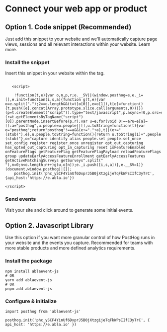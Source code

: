 # Connect your web app or product
## Option 1. Code snippet (Recommended)

Just add this snippet to your website and we'll automatically capture page views, sessions and all relevant interactions within your website. Learn more.

### Install the snippet

Insert this snippet in your website within the <head> tag.

````

   <script>

    !function(t,e){var o,n,p,r;e.__SV||(window.posthog=e,e._i=[],e.init=function(i,s,a){function g(t,e){var o=e.split(".");2==o.length&&(t=t[o[0]],e=o[1]),t[e]=function(){t.push([e].concat(Array.prototype.slice.call(arguments,0)))}}(p=t.createElement("script")).type="text/javascript",p.async=!0,p.src=s.api_host+"/static/array.js",(r=t.getElementsByTagName("script")[0]).parentNode.insertBefore(p,r);var u=e;for(void 0!==a?u=e[a]=[]:a="posthog",u.people=u.people||[],u.toString=function(t){var e="posthog";return"posthog"!==a&&(e+="."+a),t||(e+=" (stub)"),e},u.people.toString=function(){return u.toString(1)+".people (stub)"},o="capture identify alias people.set people.set_once set_config register register_once unregister opt_out_capturing has_opted_out_capturing opt_in_capturing reset isFeatureEnabled onFeatureFlags getFeatureFlag getFeatureFlagPayload reloadFeatureFlags group updateEarlyAccessFeatureEnrollment getEarlyAccessFeatures getActiveMatchingSurveys getSurveys".split(" "),n=0;n<o.length;n++)g(u,o[n]);e._i.push([i,s,a])},e.__SV=1)}(document,window.posthog||[]);
    posthog.init('phc_ySCF4YinUf6DxprJ5B0jXtzgijeTqFkWPsIIfC3yTrC',{api_host:'https://e.abla.io'})

</script>

````

### Send events

Visit your site and click around to generate some initial events.

## Option 2. Javascript Library

Use this option if you want more granular control of how PostHog runs in your website and the events you capture. Recommended for teams with more stable products and more defined analytics requirements.

### Install the package

````
npm install ablaevent-js
# OR
yarn add ablaevent-js
# OR
pnpm add ablaevent-js

````

### Configure & initialize 

````
import posthog from 'ablaevent-js'

posthog.init('phc_ySCF4YinUf6DxprJ5B0jXtzgijeTqFkWPsIIfC3yTrC', { api_host: 'https://e.abla.io' })

````